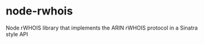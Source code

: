 node-rwhois
===========

Node rWHOIS library that implements the ARIN rWHOIS protocol in a Sinatra style API
